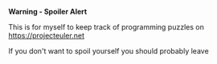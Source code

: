 **Warning - Spoiler Alert**

This is for myself to keep track of programming puzzles on https://projecteuler.net

If you don't want to spoil yourself you should probably leave
